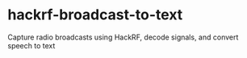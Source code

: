 # hackrf-broadcast-to-text
Capture radio broadcasts using HackRF, decode signals, and convert speech to text
